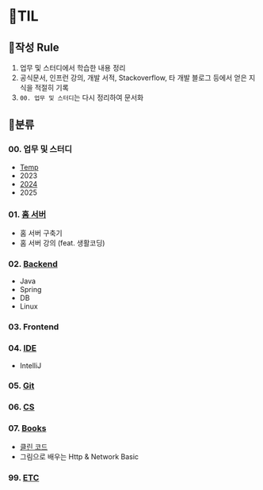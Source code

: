 # 🍈TIL 

## 🍉작성 Rule
1. 업무 및 스터디에서 학습한 내용 정리
2. 공식문서, 인프런 강의, 개발 서적, Stackoverflow, 타 개발 블로그 등에서 얻은 지식을 적절히 기록
3. `00. 업무 및 스터디`는 다시 정리하여 문서화   

## 🍉분류 

### 00. 업무 및 스터디
- [Temp](https://github.com/djdjdddd/TIL/tree/main/00.%20%EC%97%85%EB%AC%B4%20%EB%B0%8F%20%EC%8A%A4%ED%84%B0%EB%94%94/Temp)
- 2023
- [2024](https://github.com/djdjdddd/TIL/tree/main/00.%20%EC%97%85%EB%AC%B4%20%EB%B0%8F%20%EC%8A%A4%ED%84%B0%EB%94%94/2024)
- 2025

### 01. [홈 서버](https://github.com/djdjdddd/TIL/tree/main/01.%20%ED%99%88%20%EC%84%9C%EB%B2%84%20%EA%B5%AC%EC%B6%95%EA%B8%B0)
- 홈 서버 구축기
- 홈 서버 강의 (feat. 생활코딩)

### 02. [Backend](https://github.com/djdjdddd/TIL/tree/main/02.%20Backend)
- Java
- Spring
- DB
- Linux

### 03. Frontend

### 04. [IDE](https://github.com/djdjdddd/TIL/tree/main/04.%20IDE/IntelliJ)
- IntelliJ

### 05. [Git](https://github.com/djdjdddd/TIL/tree/main/05.%20Git)

### 06. [CS](https://github.com/djdjdddd/TIL/tree/main/06.%20CS)

### 07. [Books](https://github.com/djdjdddd/TIL/tree/main/07.%20Books)
- [클린 코드](https://github.com/djdjdddd/TIL/blob/main/07.%20Books/CleanCode.md)
- 그림으로 배우는 Http & Network Basic

### 99. [ETC](https://github.com/djdjdddd/TIL/tree/main/99.%20ETC)
